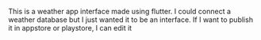 This is a weather app interface made using flutter. I could connect a weather database but I just wanted it to be an interface. If I want to publish it in appstore or playstore, I can edit it
